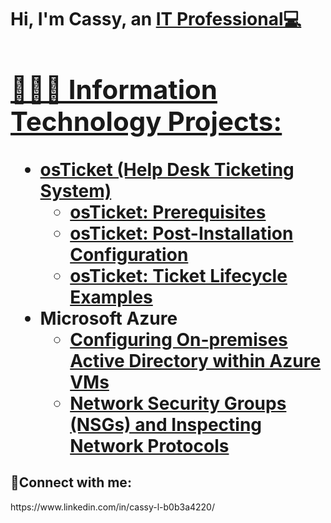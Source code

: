 <h1>Hi, I'm Cassy, an <a href=https://www.linkedin.com/in/cassy-l-b0b3a4220/>IT Professional💻

<h2>👩🏿‍💻 Information Technology Projects:</h2>

- <b>osTicket (Help Desk Ticketing System)</b>
  - [osTicket: Prerequisites](https://github.com/SassyNation/osticket-prereqs)
  - [osTicket: Post-Installation Configuration](https://github.com/SassyNation/osTicket-Installation)
  - [osTicket: Ticket Lifecycle Examples](https://github.com/SassyNation/osTicket-Life-Cycle)
- <b>Microsoft Azure</b>
  - [Configuring On-premises Active Directory within Azure VMs](https://github.com/Cassy/configure-ad)
  - [Network Security Groups (NSGs) and Inspecting Network Protocols](https://github.com/Cassy/azure-network-protocols)

<h2>🤳Connect with me:</h2> https://www.linkedin.com/in/cassy-l-b0b3a4220/

[linkedin]: https://www.linkedin.com/in/cassy-l-b0b3a4220/
